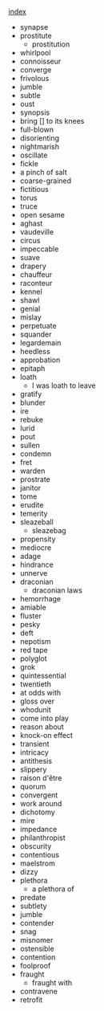 [index](index.html)

- synapse
- prostitute
	- prostitution
- whirlpool
- connoisseur
- converge
- frivolous
- jumble
- subtle
- oust
- synopsis
- bring [] to its knees
- full-blown
- disorienting
- nightmarish
- oscillate
- fickle
- a pinch of salt 
- coarse-grained
- fictitious
- torus
- truce
- open sesame
- aghast
- vaudeville
- circus
- impeccable
- suave
- drapery
- chauffeur
- raconteur
- kennel
- shawl
- genial
- mislay
- perpetuate
- squander
- legardemain
- heedless
- approbation
- epitaph
- loath
	- I was loath to leave
- gratify
- blunder
- ire
- rebuke
- lurid
- pout
- sullen
- condemn
- fret
- warden
- prostrate
- janitor
- tome
- erudite
- temerity
- sleazeball
	- sleazebag
- propensity
- mediocre
- adage
- hindrance
- unnerve
- draconian
	- draconian laws
- hemorrhage
- amiable
- fluster
- pesky
- deft
- nepotism
- red tape
- polyglot
- grok
- quintessential
- twentieth
- at odds with
- gloss over
- whodunit
- come into play
- reason about
- knock-on effect
- transient
- intricacy
- antithesis
- slippery
- raison d'être
- quorum
- convergent
- work around
- dichotomy
- mire
- impedance
- philanthropist
- obscurity
- contentious
- maelstrom
- dizzy
- plethora
	- a plethora of
- predate
- subtlety
- jumble
- contender
- snag
- misnomer
- ostensible
- contention
- foolproof
- fraught
	- fraught with
- contravene
- retrofit
